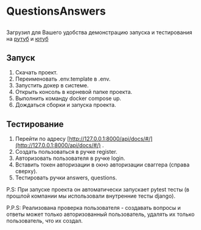# QuestionsAnswers
##

Загрузил для Вашего удобства демонстрацию запуска и тестирования на [рутуб](https://rutube.ru/video/private/f85f54a4d14b8a6e3bd681260400f16a/?p=tjKPjb7wPtkHnhOZIvmRzQ) и [ютуб](https://youtu.be/Fm4Dmw0ThYs)


## Запуск

1. Скачать проект.
2. Переименовать .env.template в .env.
3. Запустить докер в системе.
4. Открыть консоль в корневой папке проекта.
5. Выполнить команду docker compose up.
6. Дождаться сборки и запуска проекта.

   

## Тестирование

1. Перейти по адресу [http://127.0.0.1:8000/api/docs/#/](http://127.0.0.1:8000/api/docs/#/) .
2. Создать пользоваться в ручке register.
3. Авторизовать пользователя в ручке login.
4. Вставить токен авторизации в окно авторизации сваггера (справа сверху).
5. Тестировать ручки answers, questions.

P.S: При запуске проекта он автоматически запускает pytest тесты (в прошлой компании мы использовали внутренние тесты django).

P.P.S: Реализована проверка пользователя - создавать вопросы и ответы может только авторизованный пользователь, удалять их только пользователь, что их создал.


